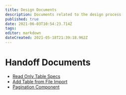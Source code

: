 ```yaml
---
title: Design Documents
description: Documents related to the design process
published: true
date: 2021-06-03T10:54:23.714Z
tags: 
editor: markdown
dateCreated: 2021-05-18T21:39:18.962Z
---
```


# Handoff Documents

- [Read Only Table Specs](/design/process/documents/read-only-table-specs)
- [Add Table from File Import](/design/process/documents/table-import-specs)
- [Pagination Component](/design/process/documents/pagination-specs)